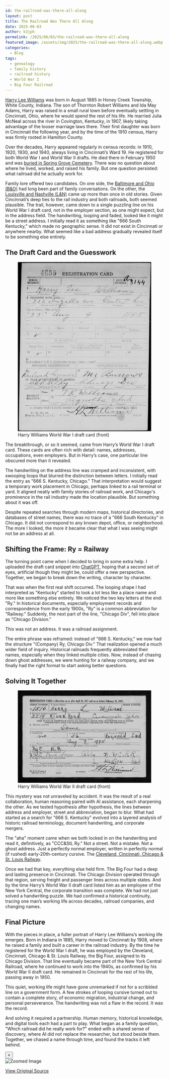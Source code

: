 ```yaml
---
id: the-railroad-was-there-all-along
layout: post
title: The Railroad Was There All Along
date: 2025-06-03
author: k3jph
permalink: /2025/06/03/the-railroad-was-there-all-along
featured_image: /assets/img/2025/the-railroad-was-there-all-along.webp
categories:
  - Blog
tags:
  - genealogy
  - family history
  - railroad history
  - World War I
  - Big Four Railroad
---
```


[Harry Lee
Williams](/ancestry/national-society-descendants-of-american-railroad-workers)
was born in August 1885 in Honey Creek Township, White County, Indiana. The son
of Thornton Robert Williams and Ida May Adams, Harry was raised in a small rural
town before eventually settling in Cincinnati, Ohio, where he would spend the
rest of his life. He married Julia McNeal across the river in Covington,
Kentucky, in 1907, likely taking advantage of the looser marriage laws there.
Their first daughter was born in Cincinnati the following year, and by the time
of the 1910 census, Harry was firmly rooted in Hamilton County.

Over the decades, Harry appeared regularly in census records: in 1910, 1920,
1930, and 1940, always living in Cincinnati’s Ward 19. He registered for both
World War I and World War II drafts. He died there in February 1950 and was
[buried in Spring Grove Cemetery](https://www.springgrove.org/). There was no
question about where he lived, worked, and raised his family. But one question
persisted: what railroad did he actually work for.
  
Family lore offered two candidates. On one side, the [Baltimore and Ohio
(B&O)](https://www.borail.org/) had long been part of family conversations. On
the other, the [Louisville and Nashville (L&N)](http://www.lnrr.org/) came up
more than once in old stories. Given Cincinnati’s deep ties to the rail industry
and both railroads, both seemed plausible. The trail, however, came down to a
single puzzling line on his World War I draft card, not in the employer section,
as one might expect, but in the address field. The handwriting, looping and
faded, looked like it might be a street address. I initially read it as
something like "666 South Kentucky," which made no geographic sense. It did not
exist in Cincinnati or anywhere nearby. What seemed like a bad address gradually
revealed itself to be something else entirely.

## The Draft Card and the Guesswork

<div class="item col-md-4 px-4 pull-right">
    <div class="card">
        <figure>
            <div class="row mb-2">
                <div class="item col-md-12">
                    <img class="featured-img mx-auto" 
                         src="/assets/img/ancestry/nsdarw/harry-lee-williams-ww1-draft-card-front.webp" 
                         alt="Harry Williams World War I draft card (front)" 
                         data-toggle="modal" data-target="#imageModal" 
                         data-full="/assets/img/ancestry/nsdarw/harry-lee-williams-ww1-draft-card-front.webp" />
                </div>
                <div class="content">
                    <figcaption class="images-caption">Harry Williams World War I draft card (front)</figcaption>
                </div>
            </div>
        </figure>
    </div>
</div>

The breakthrough, or so it seemed, came from Harry’s World War I draft card.
These cards are often rich with detail: names, addresses, occupations, even
employers. But in Harry’s case, one particular line obscured more than it
revealed.

The handwriting on the address line was cramped and inconsistent, with swooping
loops that blurred the distinction between letters. I initially read the entry
as "666 S. Kentucky, Chicago."   That interpretation would suggest a temporary
work placement in Chicago, perhaps linked to a rail terminal or yard. It aligned
neatly with family stories of railroad work, and Chicago's prominence in the
rail industry made the location plausible. But something about it was off.

Despite repeated searches through modern maps, historical directories, and
databases of street names, there was no trace of a "666 South Kentucky" in
Chicago. It did not correspond to any known depot, office, or neighborhood. The
more I looked, the more it became clear that what I was seeing might not be an
address at all.

## Shifting the Frame: Ry = Railway

The turning point came when I decided to bring in some extra help. I uploaded
the draft card snippet into [ChatGPT](https://chatgpt.com/), hoping that a
second set of eyes, artificial though they might be, could offer a new
perspective. Together, we began to break down the writing, character by
character.

That was when the first real shift occurred. The looping shape I had interpreted
as "Kentucky" started to look a lot less like a place name and more like
something else entirely. We noticed the two key letters at the end: "Ry." In
historical documents, especially employment records and correspondence from the
early 1900s, "Ry" is a common abbreviation for "Railway." Suddenly, the next
part of the line, "Chicago Div", fell into place as "Chicago Division."

This was not an address. It was a railroad assignment.

The entire phrase was reframed: instead of "666 S. Kentucky," we now had the
structure "(Company) Ry, Chicago Div." That realization opened a much wider
field of inquiry. Historical railroads frequently abbreviated their names,
especially when they linked multiple cities. Now, instead of chasing down ghost
addresses, we were hunting for a railway company, and we finally had the right
format to start asking better questions.

## Solving It Together

<div class="item col-md-4 px-4 pull-right">
    <div class="card">
        <figure>
            <div class="row mb-2">
                <div class="item col-md-12">
                    <img class="featured-img mx-auto" 
                         src="/assets/img/ancestry/nsdarw/harry-lee-williams-ww2-draft-card-front.webp" 
                         alt="Harry Williams World War II draft card (front)" 
                         data-toggle="modal" data-target="#imageModal" 
                         data-full="/assets/img/ancestry/nsdarw/harry-lee-williams-ww2-draft-card-front.webp" />
                </div>
                <div class="content">
                    <figcaption class="images-caption">Harry Williams World War II draft card (front)</figcaption>
                </div>
            </div>
        </figure>
    </div>
</div>

This mystery was not unraveled by accident. It was the result of a real
collaboration, human reasoning paired with AI assistance, each sharpening the
other. As we tested hypothesis after hypothesis, the lines between address and
employer, street and abbreviation, began to blur. What had started as a search
for "666 S. Kentucky" evolved into a layered analysis of historic railroad
terminology, document handwriting, and corporate mergers.

The "aha" moment came when we both locked in on the handwriting and read it,
definitively, as "CCC&StL Ry." Not a street. Not a mistake. Not a ghost address.
Just a perfectly normal employer, written in perfectly normal (if rushed)
early-20th-century cursive. The [Cleveland, Cincinnati, Chicago & St. Louis
Railway](https://en.wikipedia.org/wiki/Cleveland,_Cincinnati,_Chicago_and_St._Louis_Railway).

Once we had that key, everything else held firm. The Big Four had a deep and
lasting presence in Cincinnati. The Chicago Division operated through that
region, serving freight and passenger lines across multiple states. And by the
time Harry’s World War II draft card listed him as an employee of the New York
Central, the corporate transition was complete. We had not just solved a
handwriting puzzle. We had confirmed a historical continuity, tracing one man’s
working life across decades, railroad companies, and changing names.

## Final Picture

With the pieces in place, a fuller portrait of Harry Lee Williams’s working life
emerges. Born in Indiana in 1885, Harry moved to Cincinnati by 1908, where he
raised a family and built a career in the railroad industry. By the time he
registered for the World War I draft, he was employed by the Cleveland,
Cincinnati, Chicago & St. Louis Railway, the Big Four, assigned to its Chicago
Division. That line eventually became part of the New York Central Railroad,
where he continued to work into the 1940s, as confirmed by his World War II
draft card. He remained in Cincinnati for the rest of his life, passing away in
1950.

This quiet, working life might have gone unremarked if not for a scribbled line
on a government form. A few strokes of looping cursive turned out to contain a
complete story, of economic migration, industrial change, and personal
perseverance. The handwriting was not a flaw in the record. It was the record.

And solving it required a partnership. Human memory, historical knowledge, and
digital tools each had a part to play. What began as a family question, "Which
railroad did he really work for?" ended with a shared sense of discovery, where
AI did not replace the researcher, but stood beside them. Together, we chased a
name through time, and found the tracks it left behind.

<!-- Modal -->
<div class="modal fade" id="imageModal" tabindex="-1" role="dialog" aria-labelledby="imageModalLabel" aria-hidden="true">
    <div class="modal-dialog modal-lg" role="document">
        <div class="modal-content">
            <div class="modal-header">
                <button type="button" class="close" data-dismiss="modal" aria-label="Close">
                    <span aria-hidden="true">&times;</span>
                </button>
            </div>
            <div class="modal-body text-center">
                <img id="modalImage" src="" class="img-responsive" alt="Zoomed Image">
                <p id="modalCaption" class="mt-3"></p>
                <a id="modalLink" href="#" target="_blank" class="btn btn-primary mt-2">View Original Source</a>
            </div>
        </div>
    </div>
</div>

<script>
    document.addEventListener('DOMContentLoaded', function () {
        // Attach click event listeners to all images with data-toggle="modal"
        document.querySelectorAll('[data-toggle="modal"]').forEach(function (img) {
            img.addEventListener('click', function () {
                var fullImage = img.getAttribute('data-full'); // Get the full image URL
                var modalImage = document.getElementById('modalImage'); // Modal image element
                var modalCaption = document.getElementById('modalCaption'); // Modal caption element
                var modalLink = document.getElementById('modalLink'); // Modal link element

                modalImage.setAttribute('src', fullImage); // Set the src of the modal image
                modalImage.setAttribute('alt', img.getAttribute('alt')); // Set alt text
                modalCaption.textContent = img.getAttribute('alt'); // Use alt text as caption
                modalLink.setAttribute('href', fullImage); // Placeholder for the original source
            });
        });
    });
</script>

